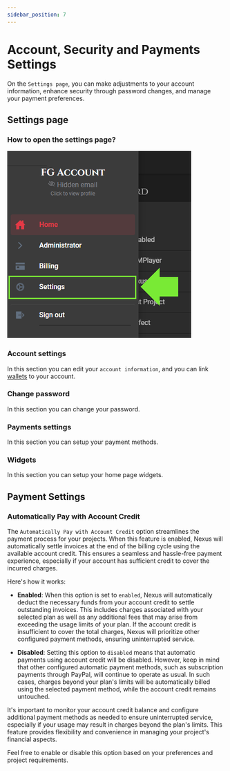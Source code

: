 ```yaml
---
sidebar_position: 7
---
```


# Account, Security and Payments Settings
On the `Settings page`, you can make adjustments to your account information, enhance security through password changes, and manage your payment preferences.

## Settings page

### How to open the settings page?
![Sections](/img/dashboard/account_settings_menu.png)

### Account settings
In this section you can edit your `account information`, and you can link [wallets](../misc/glossary.md#Wallet) to your account.

### Change password
In this section you can change your password.

### Payments settings
In this section you can setup your payment methods.

### Widgets
In this section you can setup your home page widgets.

## Payment Settings

### Automatically Pay with Account Credit
The `Automatically Pay with Account Credit` option streamlines the payment process for your projects. When this feature is enabled, Nexus will automatically settle invoices at the end of the billing cycle using the available account credit. This ensures a seamless and hassle-free payment experience, especially if your account has sufficient credit to cover the incurred charges.

Here's how it works:

* **Enabled**: When this option is set to `enabled`, Nexus will automatically deduct the necessary funds from your account credit to settle outstanding invoices. This includes charges associated with your selected plan as well as any additional fees that may arise from exceeding the usage limits of your plan. If the account credit is insufficient to cover the total charges, Nexus will prioritize other configured payment methods, ensuring uninterrupted service.

* **Disabled**: Setting this option to `disabled` means that automatic payments using account credit will be disabled. However, keep in mind that other configured automatic payment methods, such as subscription payments through PayPal, will continue to operate as usual. In such cases, charges beyond your plan's limits will be automatically billed using the selected payment method, while the account credit remains untouched.

It's important to monitor your account credit balance and configure additional payment methods as needed to ensure uninterrupted service, especially if your usage may result in charges beyond the plan's limits. This feature provides flexibility and convenience in managing your project's financial aspects.

Feel free to enable or disable this option based on your preferences and project requirements. 
